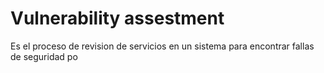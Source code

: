 # Vulnerability assestment

Es el proceso de revision de servicios en un sistema para encontrar fallas de seguridad po